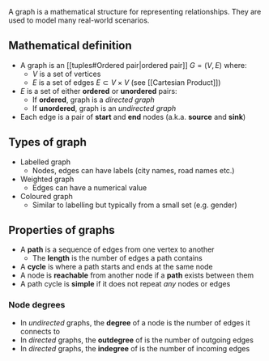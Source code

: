 A graph is a mathematical structure for representing relationships. They are used to model many real-world scenarios.

## Mathematical definition
- A graph is an [[tuples#Ordered pair|ordered pair]] $G=(V,E)$ where:
	- $V$ is a set of vertices
	- $E$ is a set of edges $E\subset V\times V$ (see [[Cartesian Product]])
- $E$ is a set of either **ordered** or **unordered** pairs:
	- If **ordered**, graph is a *directed graph*
	- If **unordered**, graph is an *undirected graph*
- Each edge is a pair of **start** and **end** nodes (a.k.a. **source** and **sink**)

## Types of graph
- Labelled graph
	- Nodes, edges can have labels (city names, road names etc.)
- Weighted graph
	- Edges can have a numerical value
- Coloured graph
	- Similar to labelling but typically from a small set (e.g. gender)

## Properties of graphs
- A **path** is a sequence of edges from one vertex to another
	- The **length** is the number of edges a path contains
- A **cycle** is where a path starts and ends at the same node
- A node is **reachable** from another node if a **path** exists between them
- A path cycle is **simple** if it does not repeat *any* nodes or edges

### Node degrees
- In *undirected* graphs, the **degree** of a node is the number of edges it connects to
- In *directed* graphs, the **outdegree** of is the number of outgoing edges
- In *directed* graphs, the **indegree** of is the number of incoming edges